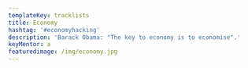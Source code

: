 ```yaml
---
templateKey: tracklists
title: Economy
hashtag: '#economyhacking'
description: 'Barack Obama: "The key to economy is to economise".'
keyMentor: a
featuredimage: /img/economy.jpg
---
```

